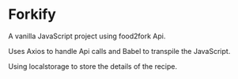 # Forkify #

A vanilla JavaScript project using food2fork Api.

Uses Axios to handle Api calls and Babel to transpile the JavaScript.

Using localstorage to store the details of the recipe.
